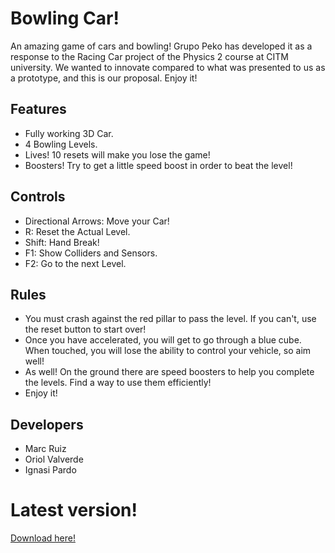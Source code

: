 # Bowling Car!
An amazing game of cars and bowling! Grupo Peko has developed it as a response to the Racing Car project of the Physics 2 course at CITM university. We wanted to innovate compared to what was presented to us as a prototype, and this is our proposal. Enjoy it!

## Features
- Fully working 3D Car.
- 4 Bowling Levels.
- Lives! 10 resets will make you lose the game!
- Boosters! Try to get a little speed boost in order to beat the level!

## Controls
- Directional Arrows: Move your Car!
- R: Reset the Actual Level.
- Shift: Hand Break!
- F1: Show Colliders and Sensors.
- F2: Go to the next Level.

## Rules
- You must crash against the red pillar to pass the level. If you can't, use the reset button to start over!
- Once you have accelerated, you will get to go through a blue cube. When touched, you will lose the ability to control your vehicle, so aim well!
- As well! On the ground there are speed boosters to help you complete the levels. Find a way to use them efficiently!
- Enjoy it!

## Developers
- Marc Ruiz
- Oriol Valverde
- Ignasi Pardo

# Latest version!
[Download here!](https://github.com/KuronoaScarlet/RacingCar/releases/tag/1.0)
